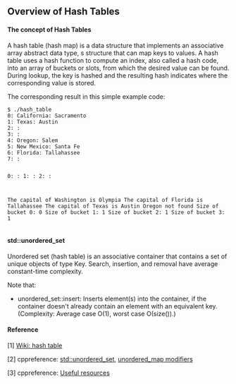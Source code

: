 ## Overview of Hash Tables ##

#### The concept of Hash Tables ####
A hash table (hash map) is a data structure that implements an associative array abstract data type, s structure that can map keys to values. A hash table uses a hash function to compute an index, also called a hash code, into an array of buckets or slots, from which the desired value can be found. During lookup, the key is hashed and the resulting hash indicates where the corresponding value is stored.

The corresponding result in this simple example code:
<div class="language-shell highlighter-rouge"><pre class="highlight"><code class="hljs ruby"><span class="nb">$ ./hash_table
0: California: Sacramento
1: Texas: Austin
2: <NULL>: 
3: <NULL>: 
4: Oregon: Salem
5: New Mexico: Santa Fe
6: Florida: Tallahassee
7: <NULL>: 

0: <NULL>: 
1: <Dummy>: 
2: <NULL>: 

The capital of Washington is Olympia
The capital of Florida is Tallahassee
The capital of Texas is Austin
Oregon not found
Size of bucket 0: 0
Size of bucket 1: 1
Size of bucket 2: 1
Size of bucket 3: 1</span></code></pre></div>

#### std::unordered_set ####
Unordered set (hash table) is an associative container that contains a set of unique objects of type Key. Search, insertion, and removal have average constant-time complexity.

Note that:
- unordered_set::insert: Inserts element(s) into the container, if the container doesn't already contain an element with an equivalent key. (Complexity: Average case Ο(1), worst case Ο(size()).)

#### Reference ####
[1] [Wiki: hash table](https://en.wikipedia.org/wiki/Hash_table)

[2] cppreference: [std::unordered_set](https://en.cppreference.com/w/cpp/container/unordered_set), [unordered_map modifiers](https://timsong-cpp.github.io/cppwp/n3337/unord#map.modifiers)

[3] cppreference: [Useful resources](https://en.cppreference.com/w/cpp/links)

